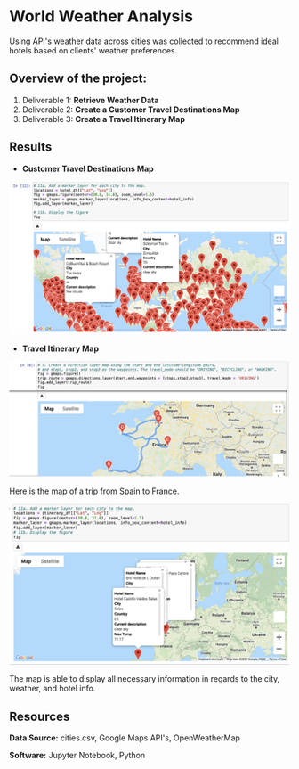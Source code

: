 # World Weather Analysis

Using API's weather data across cities was collected to recommend ideal hotels based on clients' weather preferences.

## Overview of the project: 

1. Deliverable 1: **Retrieve Weather Data**
2. Deliverable 2: **Create a Customer Travel Destinations Map**
3. Deliverable 3: **Create a Travel Itinerary Map**

## Results
	
- **Customer Travel Destinations Map**	

![alt text](https://github.com/Karenjakins/World_Weather_Analysis/blob/main/Vacation_Search/WeatherPy_vacation_map.png "WeatherPy_vacation_map")
  
- **Travel Itinerary Map**	

![alt text](https://github.com/Karenjakins/World_Weather_Analysis/blob/main/Vacation_Itinerary/WeatherPy_travel_map.png "WeatherPy_travel_map")

Here is the map of a trip from Spain to France. 

![alt text](https://github.com/Karenjakins/World_Weather_Analysis/blob/main/Vacation_Itinerary/WeatherPy_travel_map_markers.png "WeatherPy_travel_map_markers")

The map is able to display all necessary information in regards to the city, weather, and hotel info. 

## Resources

**Data Source:** cities.csv, Google Maps API's, OpenWeatherMap

**Software:** Jupyter Notebook, Python